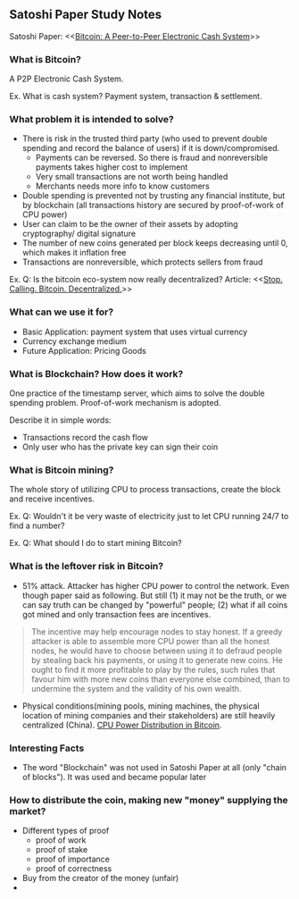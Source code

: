 ## Satoshi Paper Study Notes

Satoshi Paper: <<[Bitcoin: A Peer-to-Peer Electronic Cash System](https://github.com/bitcoinbook/shatoshi-paper "Bitcoin: A Peer-to-Peer Electronic Cash System")>>

### What is Bitcoin?
A P2P Electronic Cash System.

Ex. What is cash system? Payment system, transaction & settlement.

### What problem it is intended to solve?
* There is risk in the trusted third party (who used to prevent double spending and record the balance of users) if it is down/compromised.
    - Payments can be reversed. So there is fraud and nonreversible payments takes higher cost to implement
    - Very small transactions are not worth being handled
    - Merchants needs more info to know customers
* Double spending is prevented not by trusting any financial institute, but by blockchain (all transactions history are secured by proof-of-work of CPU power)
* User can claim to be the owner of their assets by adopting cryptography/ digital signature
* The number of new coins generated per block keeps decreasing until 0, which makes it inflation free
* Transactions are nonreversible, which protects sellers from fraud

Ex. Q: Is the bitcoin eco-system now really decentralized?
Article: <<[Stop. Calling. Bitcoin. Decentralized.](https://medium.com/@homakov/stop-calling-bitcoin-decentralized-cb703d69dc27 "Stop. Calling. Bitcoin. Decentralized.")>>

### What can we use it for?
* Basic Application: payment system that uses virtual currency
* Currency exchange medium
* Future Application: Pricing Goods

### What is Blockchain? How does it work?
One practice of the timestamp server, which aims to solve the double spending problem. Proof-of-work mechanism is adopted. 

Describe it in simple words: 
* Transactions record the cash flow
* Only user who has the private key can sign their coin

### What is Bitcoin mining?
The whole story of utilizing CPU to process transactions, create the block and receive incentives.

Ex. Q: Wouldn't it be very waste of electricity just to let CPU running 24/7 to find a number?

Ex. Q: What should I do to start mining Bitcoin?

### What is the leftover risk in Bitcoin?
* 51% attack. Attacker has higher CPU power to control the network. Even though paper said as following. But still (1) it may not be the truth, or we can say truth can be changed by "powerful" people; (2) what if all coins got mined and only transaction fees are incentives.
> The incentive may help encourage nodes to stay honest. If a greedy attacker is able to assemble more CPU power than all the honest nodes, he would have to choose between using it to defraud people by stealing back his payments, or using it to generate new coins. He ought to find it more profitable to play by the rules, such rules that favour him with more new coins than everyone else combined, than to undermine the system and the validity of his own wealth.

* Physical conditions(mining pools, mining machines, the physical location of mining companies and their stakeholders) are still heavily centralized (China). [CPU Power Distribution in Bitcoin](https://blockchain.info/pools "CPU Power Distribution in Bitcoin").

### Interesting Facts
* The word "Blockchain" was not used in Satoshi Paper at all (only "chain of blocks"). It was used and became popular later

### How to distribute the coin, making new "money" supplying the market?
* Different types of proof
    - proof of work
    - proof of stake
    - proof of importance
    - proof of correctness
* Buy from the creator of the money (unfair)
* 
